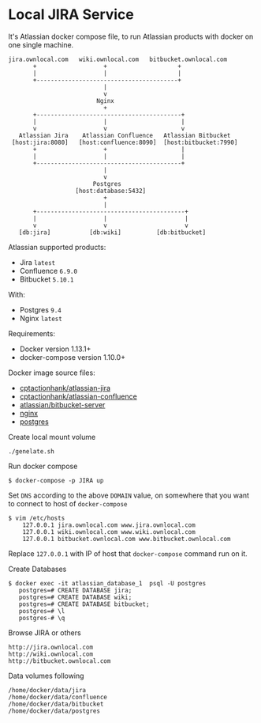 # Local JIRA Service
It's Atlassian docker compose file, to run Atlassian products with docker on one single machine.

```
jira.ownlocal.com   wiki.ownlocal.com   bitbucket.ownlocal.com
       +                   +                    +
       |                   |                    |
       +----------------------------------------+
                           |
                           v
                         Nginx
                           +
       +-----------------------------------------+
       |                   |                     |
       v                   v                     v
   Atlassian Jira    Atlassian Confluence   Atlassian Bitbucket
 [host:jira:8080]   [host:confluence:8090]  [host:bitbucket:7990]
       +                   +                     |
       |                   |                     |
       +-----------------------------------------+
                           |
                           v
                        Postgres
                   [host:database:5432]
                           +
                           |
       +------------------------------------------+
       |                   |                      |
       v                   v                      v
   [db:jira]           [db:wiki]          [db:bitbucket]
```


Atlassian supported products:

- Jira `latest`
- Confluence `6.9.0`
- Bitbucket `5.10.1`

With:
- Postgres `9.4`
- Nginx `latest`

Requirements:

- Docker version 1.13.1+
- docker-compose version 1.10.0+

Docker image source files:

- [cptactionhank/atlassian-jira](https://hub.docker.com/r/cptactionhank/atlassian-jira/)
- [cptactionhank/atlassian-confluence](https://hub.docker.com/r/cptactionhank/atlassian-confluence/)
- [atlassian/bitbucket-server](https://hub.docker.com/r/atlassian/bitbucket-server/)
- [nginx](https://hub.docker.com/_/nginx/)
- [postgres](https://hub.docker.com/_/postgres/)

Create local mount volume
  ```
  ./genelate.sh
  ```
Run docker compose
  ```
  $ docker-compose -p JIRA up
  ```

Set `DNS` according to the above `DOMAIN` value, on somewhere that you want to connect to host of `docker-compose`

 ```
 $ vim /etc/hosts
     127.0.0.1 jira.ownlocal.com www.jira.ownlocal.com
     127.0.0.1 wiki.ownlocal.com www.wiki.ownlocal.com
     127.0.0.1 bitbucket.ownlocal.com www.bitbucket.ownlocal.com
 ```
Replace `127.0.0.1` with IP of host that `docker-compose` command run on it.

Create Databases

 ```
 $ docker exec -it atlassian_database_1  psql -U postgres
    postgres=# CREATE DATABASE jira;
    postgres=# CREATE DATABASE wiki;
    postgres=# CREATE DATABASE bitbucket;
    postgres=# \l
    postgres-# \q
 ```

Browse JIRA or others


 ```
 http://jira.ownlocal.com
 http://wiki.ownlocal.com
 http://bitbucket.ownlocal.com
 ```

Data volumes following
 ```
 /home/docker/data/jira
 /home/docker/data/confluence 
 /home/docker/data/bitbucket
 /home/docker/data/postgres
 ```
 